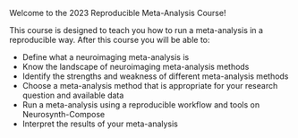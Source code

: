 Welcome to the 2023 Reproducible Meta-Analysis Course!

This course is designed to teach you how to run a meta-analysis in a reproducible way.
After this course you will be able to:
- Define what a neuroimaging meta-analysis is
- Know the landscape of neuroimaging meta-analysis methods
- Identify the strengths and weakness of different meta-analysis methods
- Choose a meta-analysis method that is appropriate for your research question and available data
- Run a meta-analysis using a reproducible workflow and tools on Neurosynth-Compose
- Interpret the results of your meta-analysis

